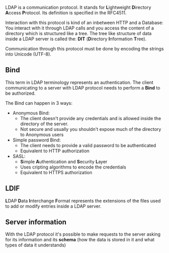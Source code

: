 LDAP is a communication protocol. It stands for **L**ightweight **D**irectory **A**ccess **P**rotocol.
Its definition is specified in the RFC4511.

Interaction with this protocol is kind of an inbetween HTTP and a Database:
You interact with it through LDAP calls and you access the content of a directory which is structured like a tree.
The tree like structure of data inside a LDAP server is called the: **DIT** (**D**irectory **I**nformation **T**ree).

Communication through this protocol must be done by encoding the strings into Unicode (UTF-8).

## Bind
This term in LDAP terminology represents an authentication. The client communicating to a server with LDAP protocol needs to perform a **Bind** to be authorized.

The Bind can happen in 3 ways:
- Anonymous Bind:
	- The client doesn't provide any credentials and is allowed inside the directory of the server.
	- Not secure and usually you shouldn't expose much of the directory to Anonymous users
- Simple password Bind:
	- The client needs to provide a valid password to be authenticated
	- Equivalent to HTTP authorization
- SASL:
	- **S**imple **A**uthentication and **S**ecurity **L**ayer
	- Uses cripting algorithms to encode the credentials
	- Equivalent to HTTPS authorization

## LDIF
**L**DAP **D**ata **I**nterchange **F**ormat represents the extensions of the files used to add or modify entries inside a LDAP server.

## Server information
With the LDAP protocol it's possible to make requests to the server asking for its information and its **schema** (how the data is stored in it and what types of data it understands)